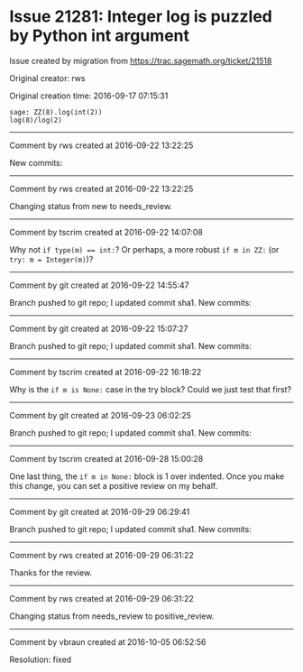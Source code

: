 # Issue 21281: Integer log is puzzled by Python int argument

Issue created by migration from https://trac.sagemath.org/ticket/21518

Original creator: rws

Original creation time: 2016-09-17 07:15:31


```
sage: ZZ(8).log(int(2))
log(8)/log(2)
```



---

Comment by rws created at 2016-09-22 13:22:25

New commits:


---

Comment by rws created at 2016-09-22 13:22:25

Changing status from new to needs_review.


---

Comment by tscrim created at 2016-09-22 14:07:08

Why not `if type(m) == int:`? Or perhaps, a more robust `if m in ZZ:` (or `try: m = Integer(m)`)?


---

Comment by git created at 2016-09-22 14:55:47

Branch pushed to git repo; I updated commit sha1. New commits:


---

Comment by git created at 2016-09-22 15:07:27

Branch pushed to git repo; I updated commit sha1. New commits:


---

Comment by tscrim created at 2016-09-22 16:18:22

Why is the `if m is None:` case in the try block? Could we just test that first?


---

Comment by git created at 2016-09-23 06:02:25

Branch pushed to git repo; I updated commit sha1. New commits:


---

Comment by tscrim created at 2016-09-28 15:00:28

One last thing, the `if m in None:` block is 1 over indented. Once you make this change, you can set a positive review on my behalf.


---

Comment by git created at 2016-09-29 06:29:41

Branch pushed to git repo; I updated commit sha1. New commits:


---

Comment by rws created at 2016-09-29 06:31:22

Thanks for the review.


---

Comment by rws created at 2016-09-29 06:31:22

Changing status from needs_review to positive_review.


---

Comment by vbraun created at 2016-10-05 06:52:56

Resolution: fixed
